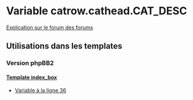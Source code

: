 # Variable catrow.cathead.CAT_DESC
[Explication sur le forum des forums](http://forum.forumactif.com/t294113-listing-des-variables#catrow.cathead.CAT_DESC)

## Utilisations dans les templates

### Version phpBB2

#### [Template index_box](subsilver/index_box.md)
* [Variable à la ligne 36](../subsilver/index_box.tpl#L36)